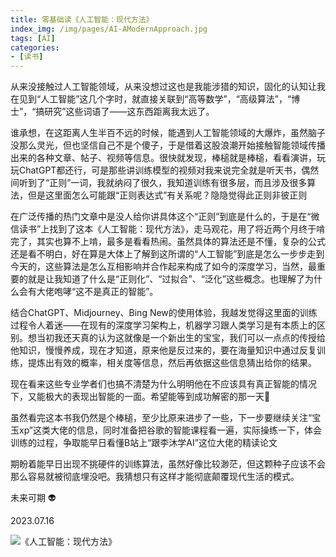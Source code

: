 ```yaml
---
title: 零基础读《人工智能：现代方法》
index_img: /img/pages/AI-AModernApproach.jpg
tags: [AI]
categories:
- [读书]
---
```


从来没接触过人工智能领域，从来没想过这也是我能涉猎的知识，固化的认知让我在见到“人工智能”这几个字时，就直接关联到“高等数学”，“高级算法”，“博士”，“搞研究”这些词语了——这东西距离我太远了。

谁承想，在这距离人生半百不远的时候，能遇到人工智能领域的大爆炸，虽然脑子没那么灵光，但也坚信自己不是个傻子，于是借着这股浪潮开始接触智能领域传播出来的各种文章、帖子、视频等信息。很快就发现，棒槌就是棒槌，看看演讲，玩玩ChatGPT都还行，可是那些讲训练模型的视频对我来说完全就是听天书，偶然间听到了“正则”一词，我就纳闷了很久，我知道训练有很多层，而且涉及很多算法，但是这里面怎么可能跟“正则表达式”有关系呢？隐隐觉得此正则非彼正则

在广泛传播的热门文章中是没人给你讲具体这个“正则”到底是什么的，于是在“微信读书”上找到了这本《人工智能：现代方法》，走马观花，用了将近两个月终于啃完了，其实也算不上啃，最多是看看热闹。虽然具体的算法还是不懂，复杂的公式还是看不明白，好在算是大体上了解到这所谓的“人工智能”到底是怎么一步步走到今天的，这些算法是怎么互相影响并合作起来构成了如今的深度学习，当然，最重要的就是让我知道了什么是“正则化”、“过拟合”、“泛化”这些概念。也理解了为什么会有大佬咆哮“这不是真正的智能”。

结合ChatGPT、Midjourney、Bing New的使用体验，我越发觉得这里面的训练过程令人着迷——在现有的深度学习架构上，机器学习跟人类学习是有本质上的区别。想当初我还天真的认为这就像是一个新出生的宝宝，我们可以一点点的传授给他知识，慢慢养成，现在才知道，原来他是反过来的，要在海量知识中通过反复训练，提炼出有效的概率，相关度等信息，然后再依据这些信息猜出给你的结果。

现在看来这些专业学者们也搞不清楚为什么明明他在不应该具有真正智能的情况下，又能极大的表现出智能的一面。希望能等到成功解密的那一天🤠

虽然看完这本书我仍然是个棒槌，至少比原来进步了一些，下一步要继续关注“宝玉xp”这类大佬的信息，同时准备把谷歌的智能课程看一遍，实际操练一下，体会训练的过程，争取能早日看懂B站上“跟李沐学AI”这位大佬的精读论文

期盼着能早日出现不挑硬件的训练算法，虽然好像比较渺茫，但这颗种子应该不会那么容易就被彻底埋没吧。我猜想只有这样才能彻底颠覆现代生活的模式。

未来可期 👽

2023.07.16 

![《人工智能：现代方法》](/img/pages/AI-AModernApproach.jpg)
